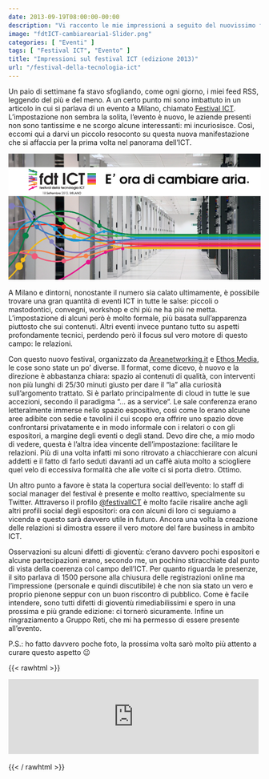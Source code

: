```yaml
---
date: 2013-09-19T08:00:00-00:00
description: "Vi racconto le mie impressioni a seguito del nuovissimo festival ICT, tenutosi a Milano."
image: "fdtICT-cambiarearia1-Slider.png"
categories: [ "Eventi" ]
tags: [ "Festival ICT", "Evento" ]
title: "Impressioni sul festival ICT (edizione 2013)"
url: "/festival-della-tecnologia-ict"
---
```

Un paio di settimane fa stavo sfogliando, come ogni giorno, i miei feed RSS, leggendo del più e del meno. A un certo punto mi sono imbattuto in un articolo in cui si parlava di un evento a Milano, chiamato [Festival ICT](http://www.festivalict.com/). L’impostazione non sembra la solita, l’evento è nuovo, le aziende presenti non sono tantissime e ne scorgo alcune interessanti: mi incuriosisce. Così, eccomi qui a darvi un piccolo resoconto su questa nuova manifestazione che si affaccia per la prima volta nel panorama dell’ICT.

![Locandina Festival ICT 2013](fdtICT-cambiarearia1-Slider.png)

A Milano e dintorni, nonostante il numero sia calato ultimamente, è possibile trovare una gran quantità di eventi ICT in tutte le salse: piccoli o mastodontici, convegni, workshop e chi più ne ha più ne metta. L’impostazione di alcuni però è molto formale, più basata sull’apparenza piuttosto che sui contenuti. Altri eventi invece puntano tutto su aspetti profondamente tecnici, perdendo però il focus sul vero motore di questo campo: le relazioni.

Con questo nuovo festival, organizzato da [Areanetworking.it](http://www.areanetworking.it/) e [Ethos Media](http://www.ethosmedia.it/), le cose sono state un po’ diverse. Il format, come dicevo, è nuovo e la direzione è abbastanza chiara: spazio ai contenuti di qualità, con interventi non più lunghi di 25/30 minuti giusto per dare il “la” alla curiosità sull’argomento trattato. Si è parlato principalmente di cloud in tutte le sue accezioni, secondo il paradigma “… as a service“.
Le sale conferenza erano letteralmente immerse nello spazio espositivo, così come lo erano alcune aree adibite con sedie e tavolini il cui scopo era offrire uno spazio dove confrontarsi privatamente e in modo informale con i relatori o con gli espositori, a margine degli eventi o degli stand. Devo dire che, a mio modo di vedere, questa è l’altra idea vincente dell’impostazione: facilitare le relazioni. Più di una volta infatti mi sono ritrovato a chiacchierare con alcuni addetti e il fatto di farlo seduti davanti ad un caffè aiuta molto a sciogliere quel velo di eccessiva formalità che alle volte ci si porta dietro. Ottimo.

Un altro punto a favore è stata la copertura social dell’evento: lo staff di social manager del festival è presente e molto reattivo, specialmente su Twitter. Attraverso il profilo [@festivalICT](https://twitter.com/festivalICT) è molto facile risalire anche agli altri profili social degli espositori: ora con alcuni di loro ci seguiamo a vicenda e questo sarà davvero utile in futuro. Ancora una volta la creazione delle relazioni si dimostra essere il vero motore del fare business in ambito ICT.

Osservazioni su alcuni difetti di gioventù: c’erano davvero pochi espositori e alcune partecipazioni erano, secondo me, un pochino stiracchiate dal punto di vista della coerenza col campo dell’ICT. Per quanto riguarda le presenze, il sito parlava di 1500 persone alla chiusura delle registrazioni online ma l’impressione (personale e quindi discutibile) è che non sia stato un vero e proprio pienone seppur con un buon riscontro di pubblico. Come è facile intendere, sono tutti difetti di gioventù rimediabilissimi e spero in una prossima e più grande edizione: ci tornerò sicuramente. Infine un ringraziamento a Gruppo Reti, che mi ha permesso di essere presente all’evento.

P.S.: ho fatto davvero poche foto, la prossima volta sarò molto più attento a curare questo aspetto 😉

{{< rawhtml >}}
  <p class="tc">
    <iframe src="https://pixelfed.uno/p/itspecialist/515520359153957991/embed?caption=true&likes=false&layout=full" class="pixelfed__embed" style="max-width: 100%; border: 0" width="500" allowfullscreen="allowfullscreen"></iframe><script async defer src="https://pixelfed.uno/embed.js"></script>
  </p>
{{< / rawhtml >}}